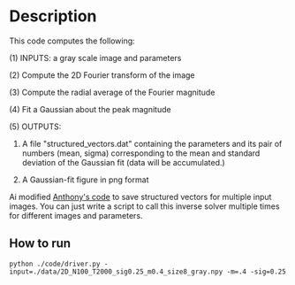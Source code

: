 # Description

This code computes the following:

(1) INPUTS: a gray scale image and parameters

(2) Compute the 2D Fourier transform of the image

(3) Compute the radial average of the Fourier magnitude

(4) Fit a Gaussian about the peak magnitude

(5) OUTPUTS:

1. A file "structured_vectors.dat" containing the parameters and its pair of numbers (mean, sigma) corresponding to the mean and standard deviation of the Gaussian fit (data will be accumulated.)

2. A Gaussian-fit figure in png format

Ai modified [Anthony's code](https://github.com/adegenna/image_structure)
to save structured vectors for multiple input images.
You can just write a script to call this inverse solver multiple times
for different images and parameters.

## How to run  

```
python ./code/driver.py -input=./data/2D_N100_T2000_sig0.25_m0.4_size8_gray.npy -m=.4 -sig=0.25
```
